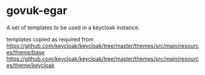 # govuk-egar #
A set of templates to be used in a keycloak instance.

templates copied as required from 
https://github.com/keycloak/keycloak/tree/master/themes/src/main/resources/theme/base
https://github.com/keycloak/keycloak/tree/master/themes/src/main/resources/theme/keycloak


